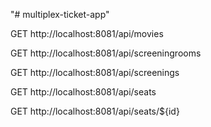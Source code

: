 "# multiplex-ticket-app" 

GET http://localhost:8081/api/movies

GET http://localhost:8081/api/screeningrooms

GET http://localhost:8081/api/screenings

GET http://localhost:8081/api/seats

GET http://localhost:8081/api/seats/${id}
